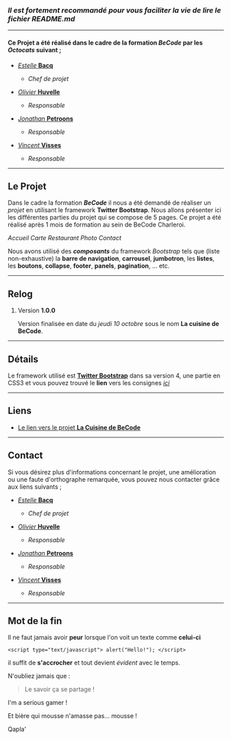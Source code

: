 ### *Il est fortement recommandé pour vous faciliter la vie de lire le fichier README.md*

********************************

#### Ce **Projet** a été réalisé dans le cadre de la formation __*BeCode*__ par les *Octocats* suivant ;

* [*Estelle* **Bacq**](https://github.com/BacqEstelle)
    * _Chef de projet_
        
* [*Olivier* **Huvelle**](https://github.com/olivierHuvelle/)
    * _Responsable_

* [*Jonathan* **Petroons**](https://github.com/petroons-jonathan)
    * _Responsable_

* [*Vincent* **Visses**](https://github.com/Vincent-120)
    * _Responsable_

********************************

## **Le Projet**

Dans le cadre la formation __*BeCode*__ il nous a été demandé de réaliser un *projet* en utilisant le framework **Twitter Bootstrap**. Nous allons présenter ici les différentes parties du projet qui se compose de 5 pages. Ce projet a été réalisé après 1 mois de formation au sein de BeCode Charleroi.

*Accueil*
*Carte*
*Restaurant*
*Photo*
*Contact*

Nous avons utilisé des __*composants*__ du framework *Bootstrap* tels que (liste non-exhaustive) la **barre de navigation**, **carrousel**, **jumbotron**, les **listes**, les **boutons**, **collapse**, **footer**, **panels**, **pagination**, ... etc.



********************************

## **Relog**

1. Version **1.0.0**

    Version finalisée en date du *jeudi 10 octobre* sous le nom **La cuisine de BeCode**.


*********************************

## **Détails** 

Le framework utilisé est [**Twitter Bootstrap**](https://getbootstrap.com/) dans sa version 4, une partie en CSS3 et vous pouvez trouvé le **lien** vers les consignes [*ici*](https://github.com/becodeorg/CRL-Woods-2.15/blob/master/Projects/BootstrapProject/projet.md)

*********************************

## **Liens**

* [Le lien vers le projet **La Cuisine de BeCode**](https://bacqestelle.github.io/Bootstrap-exercice-groupe/)



*********************************

## **Contact**

Si vous désirez plus d'informations concernant le projet, une amélioration ou une faute d'orthographe remarquée, vous pouvez nous contacter grâce aux liens suivants ;

* [*Estelle* **Bacq**](https://github.com/BacqEstelle)
    * _Chef de projet_
        
* [*Olivier* **Huvelle**](https://github.com/olivierHuvelle/)
    * _Responsable_

* [*Jonathan* **Petroons**](https://github.com/petroons-jonathan)
    * _Responsable_

* [*Vincent* **Visses**](https://github.com/Vincent-120)
    * _Responsable_

**********************************

## **Mot de la fin**

Il ne faut jamais avoir **peur** lorsque l'on voit un texte comme **celui-ci**

`<script type="text/javascript">
    alert("Hello!");
</script>`

il suffit de **s'accrocher** et tout devient *évident* avec le temps.

N'oubliez jamais que :

>Le savoir ça
>se partage !

I'm a serious gamer ! 

Et bière qui mousse n'amasse pas... mousse !

Qapla' 
